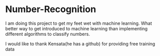 # Number-Recognition
I am doing this project to get my feet wet with machine learning. What better way to get introduced to machine learning than implementing different algorithms to classify numbers.

I would like to thank Kensata(he has a github) for providing free training data
